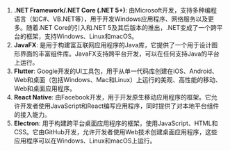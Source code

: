 1. **.NET Framework/.NET Core (.NET 5+)**: 由Microsoft开发，支持多种编程语言（如C#、VB.NET等），用于开发Windows应用程序、网络服务以及更多。随着.NET Core的引入和.NET 5及其后版本的推出，.NET变成了一个跨平台的框架，支持Windows、Linux和macOS。
2. **JavaFX**: 是用于构建富互联网应用程序的Java库，它提供了一个用于设计图形界面的丰富组件库。JavaFX支持跨平台开发，可以在任何支持Java的平台上运行。
3. **Flutter**: Google开发的UI工具包，用于从单一代码库创建在iOS、Android、Web和桌面（包括Windows、Mac和Linux）上运行的美观、高性能的移动、Web和桌面应用程序。
4. **React Native**: 由Facebook开发，用于开发原生移动应用程序的框架。它允许开发者使用JavaScript和React编写应用程序，同时提供了对本地平台组件的接入能力。
5. **Electron**: 用于构建跨平台桌面应用程序的框架，使用JavaScript、HTML和CSS。它由GitHub开发，允许开发者使用Web技术创建桌面应用程序，这些应用程序可以在Windows、Linux和macOS上运行。